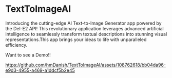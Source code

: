 # TextToImageAI
 Introducing the cutting-edge AI Text-to-Image Generator app powered by the Del-E2 API! This revolutionary application leverages advanced artificial intelligence to seamlessly transform textual descriptions into stunning visual representations.This app brings your ideas to life with unparalleled efficiency.

Want to see a Demo!!

https://github.com/hmDanish/TextToImageAI/assets/108762618/bb04da96-e9d3-4955-a469-a1ddcf5b2e45

